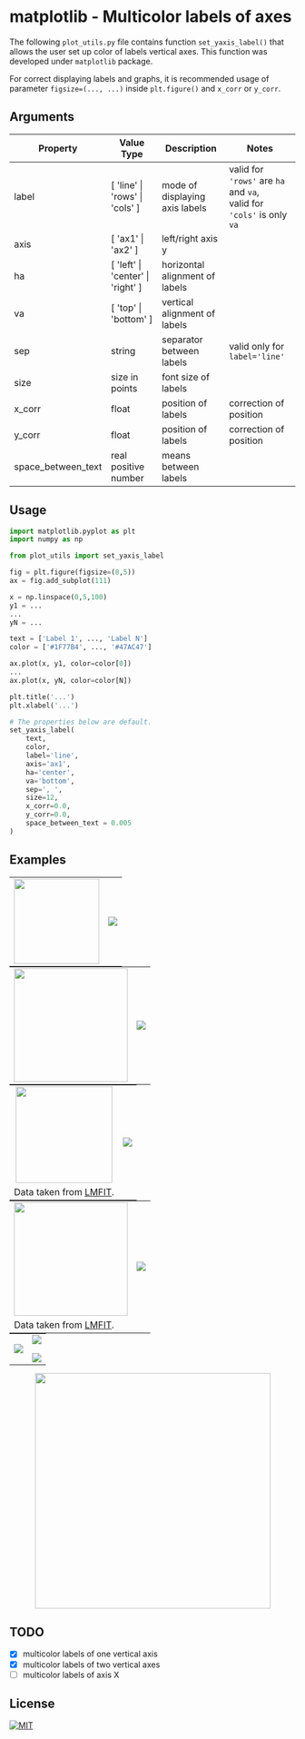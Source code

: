 # matplotlib - Multicolor labels of axes
The following `plot_utils.py` file contains function `set_yaxis_label()` that allows the user set up color of labels vertical axes.
This function was developed under `matplotlib` package.

For correct displaying labels and graphs, it is recommended usage of parameter `figsize=(..., ...)` inside `plt.figure()`
and `x_corr` or `y_corr`.

## Arguments
| Property | Value Type   | Description | Notes |
| ---------| -------------| ----------- | ----- |
| label    | [ 'line' \| 'rows' \| 'cols' ] | mode of displaying axis labels | valid for `'rows'` are `ha` and `va`,</br>valid for `'cols'` is only `va` |
| axis     | [ 'ax1' \| 'ax2' ] | left/right axis y |  |
| ha       | [ 'left' \| 'center' \| 'right' ] | horizontal alignment of labels |  |
| va       | [ 'top' \| 'bottom' ] | vertical alignment of labels |  |
| sep      | string | separator between labels | valid only for `label='line'` |
| size     | size in points | font size of labels |  |
| x_corr   | float | position of labels | correction of position |
| y_corr   | float | position of labels | correction of position |
| space_between_text  | real positive number | means between labels |  |

## Usage
```python
import matplotlib.pyplot as plt
import numpy as np

from plot_utils import set_yaxis_label

fig = plt.figure(figsize=(8,5))
ax = fig.add_subplot(111)

x = np.linspace(0,5,100)
y1 = ...
...
yN = ...

text = ['Label 1', ..., 'Label N']
color = ['#1F77B4', ..., '#47AC47']

ax.plot(x, y1, color=color[0])
...
ax.plot(x, yN, color=color[N])

plt.title('...')
plt.xlabel('...')

# The properties below are default.
set_yaxis_label(
    text,
    color,
    label='line',
    axis='ax1',
    ha='center',
    va='bottom',
    sep=', ',
    size=12,
    x_corr=0.0,
    y_corr=0.0,
    space_between_text = 0.005
)
```

## Examples
<div style="margin: 0px auto;">
	<table style="margin: 0px auto;">
		<tr valign="middle">
			<td align="center">
                <img src="https://raw.github.com/ondrej-tucek/multicolor-labels-axes/master/img/fig1a-code.png" height="150">
			</td>
			<td align="center">
                <img src="https://raw.github.com/ondrej-tucek/multicolor-labels-axes/master/img/fig1a.png">
			</td>
		</tr>
	</table>
	<table style="margin: 0px auto;">
		<tr valign="middle">
			<td align="center">
                <img src="https://raw.github.com/ondrej-tucek/multicolor-labels-axes/master/img/fig1b-code.png" height="200">
			</td>
			<td align="center">
                <img src="https://raw.github.com/ondrej-tucek/multicolor-labels-axes/master/img/fig1b.png">
			</td>
		</tr>
	</table>
	<table style="margin: 0px auto;">
		<tr valign="middle">
			<td align="center">
                <img src="https://raw.github.com/ondrej-tucek/multicolor-labels-axes/master/img/fig2a-code.png" height="170">
			</td>
			<td align="center" rowspan="2">
                <img src="https://raw.github.com/ondrej-tucek/multicolor-labels-axes/master/img/fig2a.png">
			</td>
		</tr>
        <tr>
            <td>
                Data taken from <a href="https://lmfit.github.io/lmfit-py/model.html">LMFIT</a>.
            </td>
        </tr>
	</table>
	<table style="margin: 0px auto;">
		<tr valign="middle">
			<td align="center">
                <img src="https://raw.github.com/ondrej-tucek/multicolor-labels-axes/master/img/fig2b-code.png" height="200">
			</td>
			<td align="center" rowspan="2">
                <img src="https://raw.github.com/ondrej-tucek/multicolor-labels-axes/master/img/fig2b.png">
			</td>
		</tr>
        <tr>
            <td>
                Data taken from <a href="https://lmfit.github.io/lmfit-py/model.html">LMFIT</a>.
            </td>
        </tr>
	</table>
	<table style="margin: 0px auto;">
		<tr valign="middle">
			<td align="center" rowspan="3">
                <img src="https://raw.github.com/ondrej-tucek/multicolor-labels-axes/master/img/fig3cd-code.png">
			</td>
			<td align="center">
                <img src="https://raw.github.com/ondrej-tucek/multicolor-labels-axes/master/img/fig3c.png">
			</td>
		</tr>
		<tr style="height: 10px;"></tr>
        <tr>
            <td align="center">
                <img src="https://raw.github.com/ondrej-tucek/multicolor-labels-axes/master/img/fig3d.png">
            </td>
        </tr>
	</table>
</div>
<p align="center">
    <img src="https://raw.github.com/ondrej-tucek/multicolor-labels-axes/master/img/fig3a.png" height="415">
</p>

## TODO
- [x] multicolor labels of one vertical axis
- [x] multicolor labels of two vertical axes
- [ ] multicolor labels of axis X

## License
[![MIT](https://img.shields.io/packagist/l/doctrine/orm.svg)](https://github.com/ondrej-tucek/multicolor-labels-axes/blob/master/LICENSE)
